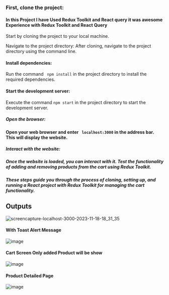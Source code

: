 
### First, clone the project:

#### In this Project I have Used Redux Toolkit and React query it was awesome Experience with Redux Toolkit and React Query

 Start by cloning the project to your local machine.

Navigate to the project directory:
After cloning, navigate to the project directory using the command line.

#### Install dependencies:
Run the command ``` npm install``` in the project directory to install the required dependencies.

#### Start the development server:
Execute the command ``` npm start ``` in the project directory to start the development server.

##### Open the browser:
####  Open your web browser and enter ``` localhost:3000``` in the address bar. This will display the website.

##### Interact with the website:
##### Once the website is loaded, you can interact with it. Test the functionality of adding and removing products from the cart using Redux Toolkit.

##### These steps guide you through the process of cloning, setting up, and running a React project with Redux Toolkit for managing the cart functionality.



## Outputs

![screencapture-localhost-3000-2023-11-18-18_31_35](https://github.com/sajjadlaghari/redux-toolkit-with-react-js/assets/68752819/f60d6064-92c5-42e5-8df7-33000c759cd6)

#### With Toast Alert Message

![image](https://github.com/sajjadlaghari/redux-toolkit-with-react-js/assets/68752819/70d1bc6b-312c-415d-b89a-1a99238f59ec)


#### Cart Screen Only added Product will be show


![image](https://github.com/sajjadlaghari/redux-toolkit-with-react-js/assets/68752819/94fb180f-8149-4b95-9728-c566f32478fa)




#### Product Detailed Page

![image](https://github.com/sajjadlaghari/redux-toolkit-with-react-js/assets/68752819/81e0f9c9-4fd9-4d55-8ec3-5f9544265ab5)
